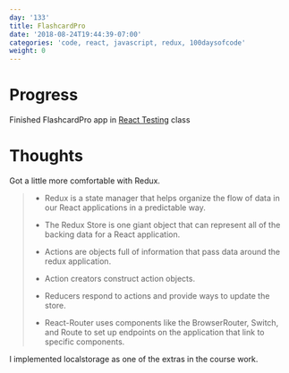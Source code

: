 ```yaml
---
day: '133'
title: FlashcardPro
date: '2018-08-24T19:44:39-07:00'
categories: 'code, react, javascript, redux, 100daysofcode'
weight: 0
---
```

# Progress
Finished FlashcardPro app in [React Testing](https://www.udemy.com/react-testing) class


# Thoughts
Got a little more comfortable with Redux. 
> - Redux is a state manager that helps organize the flow of data in our React applications in a predictable way.
> 
> - The Redux Store is one giant object that can represent all of the backing data for a React application.
> 
> - Actions are objects full of information that pass data around the redux application.
> 
> - Action creators construct action objects.
> 
> - Reducers respond to actions and provide ways to update the store.
> 
> - React-Router uses components like the BrowserRouter, Switch, and Route to set up endpoints on the application that link to specific components.

I implemented localstorage as one of the extras in the course work. 
